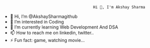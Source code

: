                                             Hi 👋, I'm Akshay Sharma

- 👋 Hi, I’m @AkshaySharmagithub
- 👀 I’m interested in Coding 
- 🌱 I’m currently learning Web Development And DSA
- 📫 How to reach me on linkedin, twitter..
- ⚡ Fun fact: game, watching movie...




 
